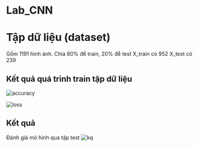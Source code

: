 # Lab_CNN

# Tập dữ liệu (dataset)
Gồm 1191 hình ảnh.
Chia 80% để train, 20% để test
X_train có 952
X_test có 239

## Kết quả quá trình train tập dữ liệu
![accuracy](https://user-images.githubusercontent.com/63358031/112755798-82005800-900c-11eb-952f-d3d4cd4ff374.png)

![loss](https://user-images.githubusercontent.com/63358031/112755801-83ca1b80-900c-11eb-8b82-7c145d9ac0e9.png)

## Kết quả
Đánh giá mô hình qua tập test
![kq](https://user-images.githubusercontent.com/63358031/112755806-89bffc80-900c-11eb-9f2d-64aa4267dfbc.png)
